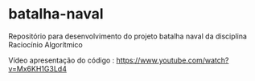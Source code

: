 # batalha-naval
Repositório para desenvolvimento do projeto batalha naval da disciplina Raciocínio Algorítmico


Vídeo apresentação do código : https://www.youtube.com/watch?v=Mx6KH1G3Ld4